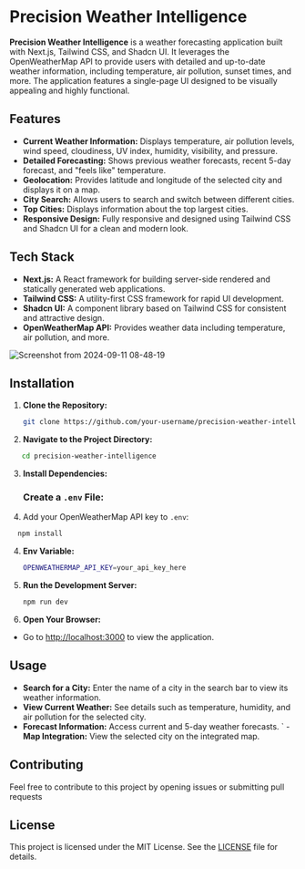 # Precision Weather Intelligence

**Precision Weather Intelligence** is a weather forecasting application built with Next.js, Tailwind CSS, and Shadcn UI. It leverages the OpenWeatherMap API to provide users with detailed and up-to-date weather information, including temperature, air pollution, sunset times, and more. The application features a single-page UI designed to be visually appealing and highly functional.

## Features

- **Current Weather Information:** Displays temperature, air pollution levels, wind speed, cloudiness, UV index, humidity, visibility, and pressure.
- **Detailed Forecasting:** Shows previous weather forecasts, recent 5-day forecast, and "feels like" temperature.
- **Geolocation:** Provides latitude and longitude of the selected city and displays it on a map.
- **City Search:** Allows users to search and switch between different cities.
- **Top Cities:** Displays information about the top largest cities.
- **Responsive Design:** Fully responsive and designed using Tailwind CSS and Shadcn UI for a clean and modern look.

## Tech Stack

- **Next.js:** A React framework for building server-side rendered and statically generated web applications.
- **Tailwind CSS:** A utility-first CSS framework for rapid UI development.
- **Shadcn UI:** A component library based on Tailwind CSS for consistent and attractive design.
- **OpenWeatherMap API:** Provides weather data including temperature, air pollution, and more.

![Screenshot from 2024-09-11 08-48-19](https://github.com/user-attachments/assets/787b2470-d940-4856-9bb1-9b18765f84f2)

## Installation

1. **Clone the Repository:**

   ```bash
   git clone https://github.com/your-username/precision-weather-intelligence.git
   ```

2. **Navigate to the Project Directory:**

```bash
   cd precision-weather-intelligence
   ```

3. **Install Dependencies:**
   ### Create a `.env` File:

1. Add your OpenWeatherMap API key to `.env`:

 ```bash
   npm install
   ```
4. **Env Variable:**
    ```bash
   OPENWEATHERMAP_API_KEY=your_api_key_here
   ```
5. **Run the Development Server:**
    ```bash
    npm run dev
   ```
6. **Open Your Browser:**
  - Go to [http://localhost:3000](http://localhost:3000) to view the application.

## Usage
  - **Search for a City:** Enter the name of a city in the search bar to view its weather information.
  - **View Current Weather:** See details such as temperature, humidity, and air pollution for the selected city.
  - **Forecast Information:** Access current and 5-day weather forecasts.
` - **Map Integration:** View the selected city on the integrated map.

## Contributing

Feel free to contribute to this project by opening issues or submitting pull requests

## License

This project is licensed under the MIT License. See the [LICENSE](LICENSE) file for details.

